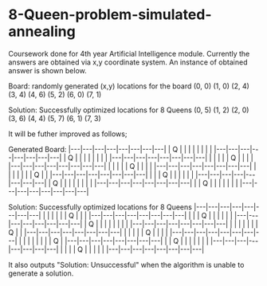 # 8-Queen-problem-simulated-annealing
Coursework done for 4th year Artificial Intelligence module.
Currently the answers are obtained via x,y coordinate system. An instance of obtained answer is shown below.


Board: randomly generated (x,y) locations for the board 
(0, 0)
(1, 0)
(2, 4)
(3, 4)
(4, 6)
(5, 2)
(6, 0)
(7, 1)

Solution: Successfully optimized locations for 8 Queens
(0, 5)
(1, 2)
(2, 0)
(3, 6)
(4, 4)
(5, 7)
(6, 1)
(7, 3)


It will be futher improved as follows;

Generated Board:
|---|---|---|---|---|---|---|---|
| Q |   |   |   |   |   |   |   |
|---|---|---|---|---|---|---|---|
| Q |   |   |   |   |   |   |   |
|---|---|---|---|---|---|---|---|
|   |   |   |   | Q |   |   |   |
|---|---|---|---|---|---|---|---|
|   |   |   |   | Q |   |   |   |
|---|---|---|---|---|---|---|---|
|   |   |   |   |   |   | Q |   |
|---|---|---|---|---|---|---|---|
|   |   | Q |   |   |   |   |   |
|---|---|---|---|---|---|---|---|
| Q |   |   |   |   |   |   |   |
|---|---|---|---|---|---|---|---|
|   | Q |   |   |   |   |   |   |
|---|---|---|---|---|---|---|---|

Solution: Successfully optimized locations for 8 Queens
|---|---|---|---|---|---|---|---|
|   |   |   |   |   | Q |   |   |
|---|---|---|---|---|---|---|---|
|   |   | Q |   |   |   |   |   |
|---|---|---|---|---|---|---|---|
| Q |   |   |   |   |   |   |   |
|---|---|---|---|---|---|---|---|
|   |   |   |   |   |   | Q |   |
|---|---|---|---|---|---|---|---|
|   |   |   |   | Q |   |   |   |
|---|---|---|---|---|---|---|---|
|   |   |   |   |   |   |   | Q |
|---|---|---|---|---|---|---|---|
|   | Q |   |   |   |   |   |   |
|---|---|---|---|---|---|---|---|
|   |   |   | Q |   |   |   |   |
|---|---|---|---|---|---|---|---|

It also outputs "Solution: Unsuccessful" when the algorithm is unable to generate a solution.
